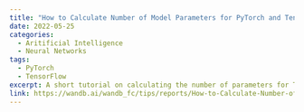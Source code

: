 ```yaml
---
title: "How to Calculate Number of Model Parameters for PyTorch and Tensorflow Models"
date: 2022-05-25
categories: 
  - Aritificial Intelligence
  - Neural Networks
tags:
  - PyTorch
  - TensorFlow
excerpt: A short tutorial on calculating the number of parameters for TensorFlow and PyTorch deep learning models.
link: https://wandb.ai/wandb_fc/tips/reports/How-to-Calculate-Number-of-Model-Parameters-for-PyTorch-and-Tensorflow-Models--VmlldzoyMDYyNzIx
---
```

